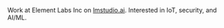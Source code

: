 Work at Element Labs Inc on [lmstudio.ai](https://lmstudio.ai/). Interested in IoT, security, and AI/ML.
